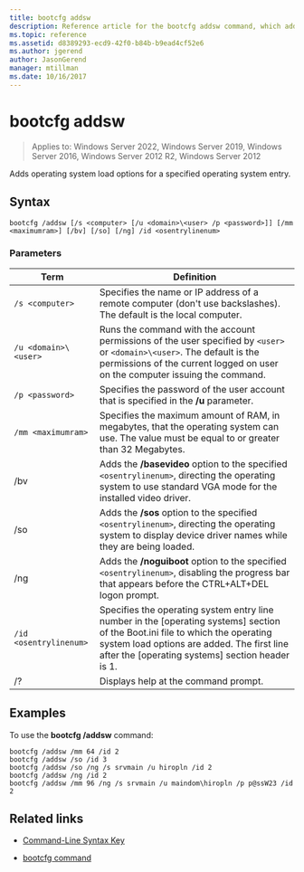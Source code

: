 ```yaml
---
title: bootcfg addsw
description: Reference article for the bootcfg addsw command, which adds operating system load options for a specified operating system entry.
ms.topic: reference
ms.assetid: d8389293-ecd9-42f0-b84b-b9ead4cf52e6
ms.author: jgerend
author: JasonGerend
manager: mtillman
ms.date: 10/16/2017
---
```

# bootcfg addsw

>Applies to: Windows Server 2022, Windows Server 2019, Windows Server 2016, Windows Server 2012 R2, Windows Server 2012

Adds operating system load options for a specified operating system entry.

## Syntax

```
bootcfg /addsw [/s <computer> [/u <domain>\<user> /p <password>]] [/mm <maximumram>] [/bv] [/so] [/ng] /id <osentrylinenum>
```

### Parameters

| Term | Definition |
| ---- | ---------- |
| `/s <computer>` | Specifies the name or IP address of a remote computer (don't use backslashes). The default is the local computer. |
| `/u <domain>\<user>`  | Runs the command with the account permissions of the user specified by `<user>` or `<domain>\<user>`. The default is the permissions of the current logged on user on the computer issuing the command. |
| `/p <password>` | Specifies the password of the user account that is specified in the **/u** parameter. |
| `/mm <maximumram>` | Specifies the maximum amount of RAM, in megabytes, that the operating system can use. The value must be equal to or greater than 32 Megabytes. |
| /bv | Adds the **/basevideo** option to the specified `<osentrylinenum>`, directing the operating system to use standard VGA mode for the installed video driver. |
| /so | Adds the **/sos** option to the specified `<osentrylinenum>`, directing the operating system to display device driver names while they are being loaded. |
| /ng | Adds the **/noguiboot** option to the specified `<osentrylinenum>`, disabling the progress bar that appears before the CTRL+ALT+DEL logon prompt. |
| `/id <osentrylinenum>` | Specifies the operating system entry line number in the [operating systems] section of the Boot.ini file to which the operating system load options are added. The first line after the [operating systems] section header is 1. |
| /? | Displays help at the command prompt. |

## Examples

To use the **bootcfg /addsw** command:

```
bootcfg /addsw /mm 64 /id 2
bootcfg /addsw /so /id 3
bootcfg /addsw /so /ng /s srvmain /u hiropln /id 2
bootcfg /addsw /ng /id 2
bootcfg /addsw /mm 96 /ng /s srvmain /u maindom\hiropln /p p@ssW23 /id 2
```

## Related links

- [Command-Line Syntax Key](command-line-syntax-key.md)

- [bootcfg command](bootcfg.md)
